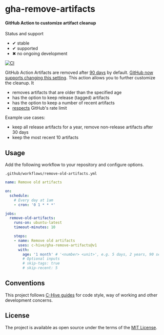 # gha-remove-artifacts

#### GitHub Action to customize artifact cleanup

Status and support

- &#x2714; stable
- &#x2714; supported
- &#x2716; no ongoing development

[![CI](/../../workflows/CI/badge.svg?branch=master)](/../../actions)

GitHub Action Artifacts are removed after [90 days](https://github.community/t5/GitHub-Actions/Managing-Actions-storage-space/m-p/41424/highlight/true#M4618) by default. [GitHub now supports changing this setting](https://github.blog/changelog/2020-10-08-github-actions-ability-to-change-retention-days-for-artifacts-and-logs/). This action allows you to further customize the cleanup. It
- removes artifacts that are older than the specified age
- has the option to keep release (tagged) artifacts
- has the option to keep a number of recent artifacts
- [respects](https://github.com/octokit/plugin-throttling.js) GitHub's rate limit

Example use cases:
- keep all release artifacts for a year, remove non-release artifacts after 30 days
- keep the most recent 10 artifacts

## Usage

Add the following workflow to your repository and configure options.

`.github/workflows/remove-old-artifacts.yml`
```yml
name: Remove old artifacts

on:
  schedule:
    # Every day at 1am
    - cron: '0 1 * * *'

jobs:
  remove-old-artifacts:
    runs-on: ubuntu-latest
    timeout-minutes: 10

    steps:
    - name: Remove old artifacts
      uses: c-hive/gha-remove-artifacts@v1
      with:
        age: '1 month' # '<number> <unit>', e.g. 5 days, 2 years, 90 seconds, parsed by Moment.js
        # Optional inputs
        # skip-tags: true
        # skip-recent: 5
```

## Conventions

This project follows [C-Hive guides](https://github.com/c-hive/guides) for code style, way of working and other development concerns.

## License

The project is available as open source under the terms of the [MIT License](http://opensource.org/licenses/MIT).
